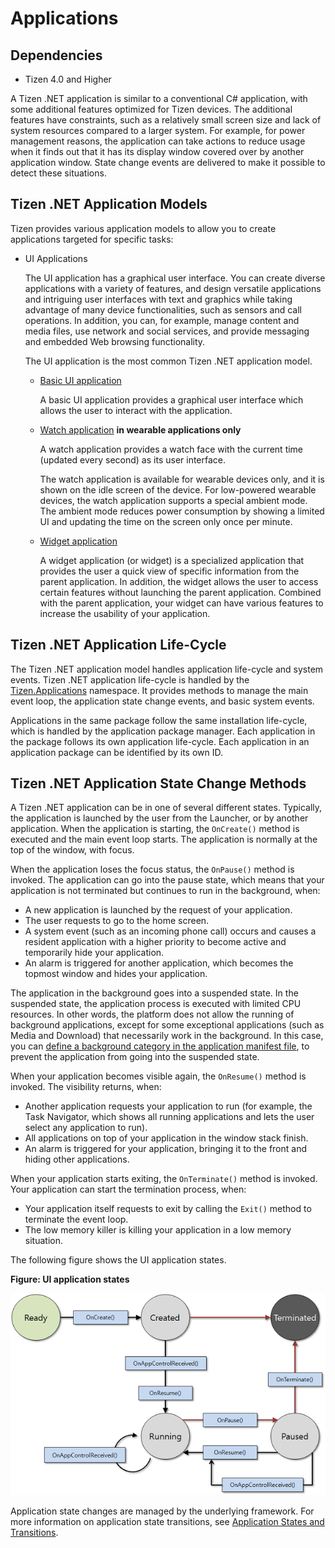 # Applications
## Dependencies

- Tizen 4.0 and Higher

A Tizen .NET application is similar to a conventional C\# application,
with some additional features optimized for Tizen devices. The
additional features have constraints, such as a relatively small screen
size and lack of system resources compared to a larger system. For
example, for power management reasons, the application can take actions
to reduce usage when it finds out that it has its display window covered
over by another application window. State change events are delivered to
make it possible to detect these situations.

<a name="app_models"></a>
## Tizen .NET Application Models

Tizen provides various application models to allow you to create
applications targeted for specific tasks:

-   UI Applications

    The UI application has a graphical user interface. You can create
    diverse applications with a variety of features, and design
    versatile applications and intriguing user interfaces with text and
    graphics while taking advantage of many device functionalities, such
    as sensors and call operations. In addition, you can, for example,
    manage content and media files, use network and social services, and
    provide messaging and embedded Web browsing functionality.

    The UI application is the most common Tizen .NET application model.

    -   [Basic UI application](ui-app.md)

        A basic UI application provides a graphical user interface which
        allows the user to interact with the application.

    - [Watch application](watch-app.md) **in wearable applications
        only**

        A watch application provides a watch face with the current time
        (updated every second) as its user interface.

        The watch application is available for wearable devices only,
        and it is shown on the idle screen of the device. For
        low-powered wearable devices, the watch application supports a
        special ambient mode. The ambient mode reduces power consumption
        by showing a limited UI and updating the time on the screen only
        once per minute.

    - [Widget application](widget-app.md)

        A widget application (or widget) is a specialized application
        that provides the user a quick view of specific information from
        the parent application. In addition, the widget allows the user
        to access certain features without launching the
        parent application. Combined with the parent application, your
        widget can have various features to increase the usability of
        your application.

<a name="life-cycle"></a>
## Tizen .NET Application Life-Cycle

The Tizen .NET application model handles application life-cycle and
system events. Tizen .NET application life-cycle is handled by the
[Tizen.Applications](https://developer.tizen.org/dev-guide/csapi/api/Tizen.Applications.html)
namespace. It provides methods to manage the main event loop, the
application state change events, and basic system events.

Applications in the same package follow the same installation
life-cycle, which is handled by the application package manager. Each
application in the package follows its own application life-cycle. Each
application in an application package can be identified by its own ID.

<a name="state_change"></a>
## Tizen .NET Application State Change Methods

A Tizen .NET application can be in one of several different states.
Typically, the application is launched by the user from the Launcher, or
by another application. When the application is starting, the
`OnCreate()` method is executed and the main event loop starts. The
application is normally at the top of the window, with focus.

When the application loses the focus status, the `OnPause()` method is
invoked. The application can go into the pause state, which means that
your application is not terminated but continues to run in the
background, when:

-   A new application is launched by the request of your application.
-   The user requests to go to the home screen.
-   A system event (such as an incoming phone call) occurs and causes a
    resident application with a higher priority to become active and
    temporarily hide your application.
-   An alarm is triggered for another application, which becomes the
    topmost window and hides your application.

The application in the background goes into a suspended state. In the
suspended state, the application process is executed with limited CPU
resources. In other words, the platform does not allow the running of
background applications, except for some exceptional applications (such
as Media and Download) that necessarily work in the background. In this
case, you can [define a background category in the application manifest
file](ui-app.md#allow_bg), to prevent the application from going into
the suspended state.

When your application becomes visible again, the `OnResume()` method is
invoked. The visibility returns, when:

-   Another application requests your application to run (for example,
    the Task Navigator, which shows all running applications and lets
    the user select any application to run).
-   All applications on top of your application in the window
    stack finish.
-   An alarm is triggered for your application, bringing it to the front
    and hiding other applications.

When your application starts exiting, the `OnTerminate()` method is
invoked. Your application can start the termination process, when:

-   Your application itself requests to exit by calling the `Exit()`
    method to terminate the event loop.
-   The low memory killer is killing your application in a low
    memory situation.

The following figure shows the UI application states.

**Figure: UI application states**

![UI application life-cycle](./media/ui_app_state_cs.png)

Application state changes are managed by the underlying framework. For
more information on application state transitions, see [Application
States and Transitions](ui-app.md#state_trans).

